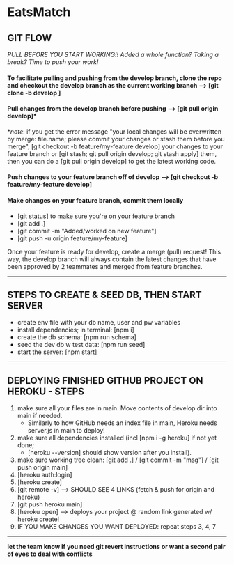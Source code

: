 # EatsMatch

## GIT FLOW

*PULL BEFORE YOU START WORKING!! Added a whole function? Taking a break? Time to push your work!*

#### To facilitate pulling and pushing from the develop branch, clone the repo and checkout the develop branch as the current working branch --> [git clone -b develop <repo-url>]

#### Pull changes from the develop branch before pushing --> [git pull origin develop]*

**note*: if you get the error message "your local changes will be overwritten by merge: file.name; please commit your changes or stash them before you merge", [git checkout -b feature/my-feature develop] your changes to your feature branch or [git stash; git pull origin develop; git stash apply] them, then you can do a [git pull origin develop] to get the latest working code.

#### Push changes to your feature branch off of develop --> [git checkout -b feature/my-feature develop]

#### Make changes on your feature branch, commit them locally

- [git status] to make sure you're on your feature branch
- [git add .]
- [git commit -m "Added/worked on new feature"]
- [git push -u origin feature/my-feature]

Once your feature is ready for develop, create a merge (pull) request! This way, the develop branch will always contain the latest changes that have been approved by 2 teammates and merged from feature branches.

**********

## STEPS TO CREATE & SEED DB, THEN START SERVER

- create env file with your db name, user and pw variables
- install dependencies; in terminal: [npm i]
- create the db schema: [npm run schema]
- seed the dev db w test data: [npm run seed]
- start the server: [npm start]

**********

## DEPLOYING FINISHED GITHUB PROJECT ON HEROKU - STEPS

1. make sure all your files are in main. Move contents of develop dir into main if needed.
    - Similarly to how GitHub needs an index file in main, Heroku needs server.js in main to deploy!
2. make sure all dependencies installed (incl [npm i -g heroku] if not yet done;
    - [heroku --version] should show version after you install).
3. make sure working tree clean: [git add .] / [git commit -m "msg"] / [git push origin main]
4. [heroku auth:login]
5. [heroku create]
6. [git remote -v] --> SHOULD SEE 4 LINKS (fetch & push for origin and heroku)
7. [git push heroku main]
8. [heroku open] --> deploys your project @ random link generated w/ heroku create!
9. IF YOU MAKE CHANGES YOU WANT DEPLOYED: repeat steps 3, 4, 7

**********

**let the team know if you need git revert instructions or want a second pair of eyes to deal with conflicts**